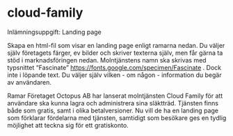 # cloud-family
Inlämningsuppgift: Landing page


Skapa en html-fil som visar en landing page enligt ramarna nedan.
Du väljer själv företagets färger, ev bilder och skriver texterna själv, men får gärna ta stöd i marknadsföringen nedan.
Molntjänstens namn ska skrivas med typsnittet “Fascinate” https://fonts.google.com/specimen/Fascinate . Dock inte i löpande text.
Du väljer själv vilken - om någon - information du begär av användaren.


Ramar
Företaget Octopus AB har lanserat molntjänsten Cloud Family för att användare ska kunna lagra och administrera sina släktträd. Tjänsten finns både som gratis, samt i olika betalversioner. 
Nu vill de ha en landing page som förklarar fördelarna med tjänsten, samtidigt som besökare ges en tydlig möjlighet att teckna sig för ett gratiskonto.
